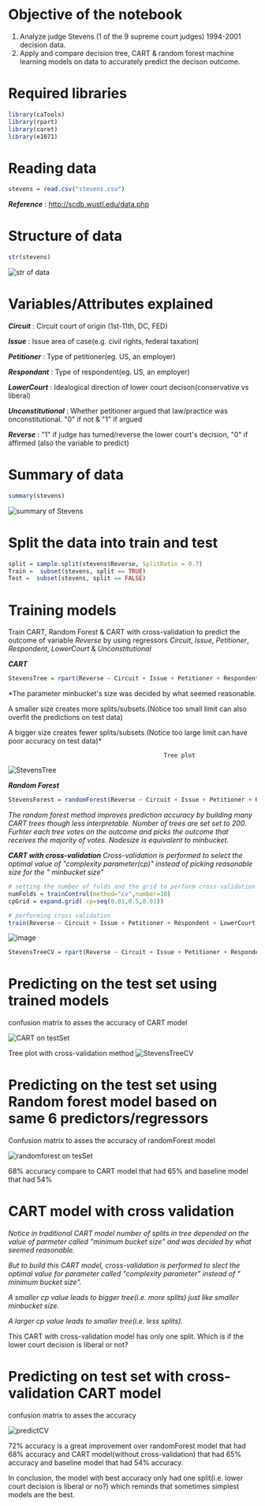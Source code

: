 # Objective of the notebook
1. Analyze judge Stevens (1 of the 9 supreme court judges) 1994-2001 decision data.
2. Apply and compare decision tree, CART & random forest machine learning models on data to accurately predict the decison outcome.

# Required libraries

```r
library(caTools)
library(rpart)
library(caret)
library(e1071)
```
# Reading data

```r
stevens = read.csv("stevens.csv")
```
*__Reference__* : http://scdb.wustl.edu/data.php

# Structure of data
```r
str(stevens)
```
![str of data](https://user-images.githubusercontent.com/46609482/59403903-7ec5aa80-8d59-11e9-8284-a96d4c3cdaca.PNG)

# Variables/Attributes explained

*__Circuit__* : Circuit court of origin (1st-11th, DC, FED)

*__Issue__* : Issue area of case(e.g. civil rights, federal taxation)

*__Petitioner__* : Type of petitioner(eg. US, an employer)

*__Respondant__* : Type of respondent(eg. US, an employer)

*__LowerCourt__* : Idealogical direction of lower court decison(conservative vs liberal)

*__Unconstitutional__* : Whether petitioner argued that law/practice was onconstitutional. "0" if not & "1" if argued

*__Reverse__* : "1" if judge has turned/reverse the lower court's decision, "0" if affirmed (also the variable to predict)

# Summary of data
```r
summary(stevens)
```
![summary of Stevens](https://user-images.githubusercontent.com/46609482/59405675-28a83580-8d60-11e9-9d85-fee4f000ec51.PNG)

# Split the data into train and test 
```r
split = sample.split(stevens$Reverse, SplitRatio = 0.7)
Train =  subset(stevens, split == TRUE)
Test =  subset(stevens, split == FALSE)
```

# Training models

Train CART, Random Forest & CART with cross-validation to predict the outcome of variable *Reverse* by using regressors *Circuit*, *Issue*, *Petitioner*, *Respondent*, *LowerCourt* & *Unconstitutional*

*__CART__*

```r
StevensTree = rpart(Reverse ~ Circuit + Issue + Petitioner + Respondent + LowerCourt + Unconst, data=Train, method="class", minbucket=25)
```
*The parameter minbucket's size was decided by what seemed reasonable.

A smaller size creates more splits/subsets.(Notice too small limit can also overfit the predictions on test data)

A bigger size creates fewer splits/subsets.(Notice too large limit can have poor accuracy on test data)*


                                                Tree plot

![StevensTree](https://user-images.githubusercontent.com/46609482/59405165-51c7c680-8d5e-11e9-81c0-013d8f01fdbb.PNG)



*__Random Forest__*

```r
StevensForest = randomForest(Reverse ~ Circuit + Issue + Petitioner + Respondent + LowerCourt + Unconst, data=Train, nodesize=25, ntree=200)
```
*The random forest method improves prediction accuracy by building many CART trees though less interpretable. Number of trees are set set to 200. Furhter each tree votes on the outcome and picks the outcome that receives the majority of votes. Nodesize is equivalent to minbucket.*

*__CART with cross-validation__*
*Cross-validation is performed to select the optimal value of "complexity parameter(cp)" instead of picking reasonable size for the " minbucket size"*

```r
# setting the number of folds and the grid to perform cross-validation
numFolds = trainControl(method="cv",number=10)
cpGrid = expand.grid(.cp=seq(0.01,0.5,0.01))

# performing cross validation
train(Reverse ~ Circuit + Issue + Petitioner + Respondent + LowerCourt + Unconst, data=Train, method="rpart", trControl=numFolds, tuneGrid=cpGrid)
```
![image](https://user-images.githubusercontent.com/46609482/68167620-ee138500-ff1a-11e9-9bb8-ff877749d0c5.png)

```r
StevensTreeCV = rpart(Reverse ~ Circuit + Issue + Petitioner + Respondent + LowerCourt + Unconst, data=Train, method="class", cp=0.17)
```
# Predicting on the test set using trained models

confusion matrix to asses the accuracy of CART model

![CART on testSet](https://user-images.githubusercontent.com/46609482/59466136-600af680-8de1-11e9-8d07-b3f168151119.PNG)

Tree plot with cross-validation method
![StevensTreeCV](https://user-images.githubusercontent.com/46609482/59469752-9305b800-8dea-11e9-8873-ab6b5c523c96.PNG)
# Predicting on the test set using Random forest model based on same 6 predictors/regressors




Confusion matrix to asses the accuracy of randomForest model

![randomforest on tesSet](https://user-images.githubusercontent.com/46609482/59467393-6c448300-8de4-11e9-92ad-866e2759f25d.PNG)

68% accuracy compare to CART model that had 65% and baseline model that had 54%

# CART model with cross validation

*Notice in traditional CART model number of splits in tree depended on the value of parmeter called "minimum bucket size" and was decided by what seemed reasonable.*

*But to build this CART model, cross-validation is performed to slect the optimal value for parameter called "complexity parameter" instead of " minimum bucket size".*

*A smaller cp value leads to bigger tree(i.e. more splits) just like smaller minbucket size.*

*A larger cp value leads to smaller tree(i.e. less splits).*

                                            

This CART with cross-validation model has only one split. Which is if the lower court decision is liberal or not?

# Predicting on test set with cross-validation CART model

confusion matrix to asses the accuracy

![predictCV](https://user-images.githubusercontent.com/46609482/59470002-4ff81480-8deb-11e9-894e-27b2ef5167eb.PNG)

72% accuracy is a great improvement over randomForest model that had 68% accuracy and CART model(without cross-validation) that had 65% accuracy and baseline model that had 54% accuracy.

In conclusion, the model with best accuracy only had one split(i.e. lower court decision is liberal or no?) which reminds that sometimes simplest models are the best.



